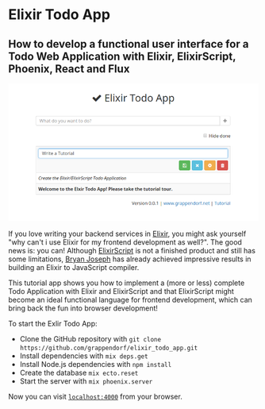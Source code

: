# Elixir Todo App

How to develop a functional user interface for a Todo Web Application with Elixir, ElixirScript, Phoenix, React and Flux
------------------------------------------------------------------------------------------------------------------------

![Elixir Todo App](elixir-todo-app.png)

If you love writing your backend services in [Elixir](http://elixir-lang.org), you might ask
yourself "why can't i use Elixir for my frontend development as well?". The good news is:
you can! Although [ElixirScript](https://github.com/elixirscript/elixirscript) is not a finished
product and still has some limitations, [Bryan Joseph](https://github.com/bryanjos) has already 
achieved impressive results in building an Elixir to JavaScript compiler.

This tutorial app shows you how to implement a (more or less) complete Todo Application with Elixir
and ElixirScript and that ElixirScript might become an ideal functional language for frontend 
development, which can bring back the fun into browser development!

To start the Exlir Todo App:

  * Clone the GitHub repository with `git clone https://github.com/grappendorf/elixir_todo_app.git`
  * Install dependencies with `mix deps.get`
  * Install Node.js dependencies with `npm install`
  * Create the database `mix ecto.reset`
  * Start the server with `mix phoenix.server`

Now you can visit [`localhost:4000`](http://localhost:4000) from your browser.

